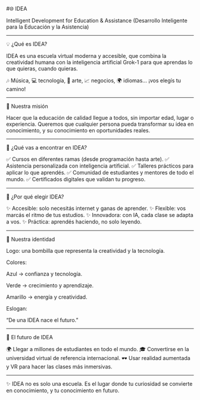 #🌐 IDEA

Intelligent Development for Education & Assistance
(Desarrollo Inteligente para la Educación y la Asistencia)


---

💡 ¿Qué es IDEA?

IDEA es una escuela virtual moderna y accesible, que combina la creatividad humana con la inteligencia artificial Grok-1 para que aprendas lo que quieras, cuando quieras.

🎶 Música, 💻 tecnología, 🎨 arte, 📈 negocios, 🌍 idiomas... ¡vos elegís tu camino!


---

🚀 Nuestra misión

Hacer que la educación de calidad llegue a todos, sin importar edad, lugar o experiencia.
Queremos que cualquier persona pueda transformar su idea en conocimiento, y su conocimiento en oportunidades reales.


---

🌟 ¿Qué vas a encontrar en IDEA?

✅ Cursos en diferentes ramas (desde programación hasta arte).
✅ Asistencia personalizada con inteligencia artificial.
✅ Talleres prácticos para aplicar lo que aprendés.
✅ Comunidad de estudiantes y mentores de todo el mundo.
✅ Certificados digitales que validan tu progreso.


---

🔑 ¿Por qué elegir IDEA?

✨ Accesible: solo necesitás internet y ganas de aprender.
✨ Flexible: vos marcás el ritmo de tus estudios.
✨ Innovadora: con IA, cada clase se adapta a vos.
✨ Práctica: aprendés haciendo, no solo leyendo.


---

🎨 Nuestra identidad

Logo: una bombilla que representa la creatividad y la tecnología.

Colores:

Azul → confianza y tecnología.

Verde → crecimiento y aprendizaje.

Amarillo → energía y creatividad.


Eslogan:

“De una IDEA nace el futuro.”




---

🔮 El futuro de IDEA

🌍 Llegar a millones de estudiantes en todo el mundo.
🎓 Convertirse en la universidad virtual de referencia internacional.
🕶️ Usar realidad aumentada y VR para hacer las clases más inmersivas.


---

✨ IDEA no es solo una escuela. Es el lugar donde tu curiosidad se convierte en conocimiento, y tu conocimiento en futuro.